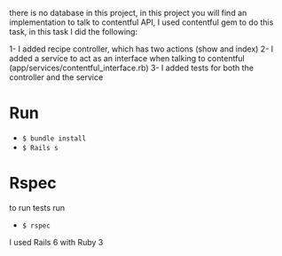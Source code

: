 there is no database in this project, in this project you will find an implementation to talk to contentful API, I used contentful gem to do this task, in this task I did the following:

1- I added recipe controller, which has two actions (show and index)
2- I added a service to act as an interface when talking to contentful (app/services/contentful_interface.rb)
3- I added tests for both the controller and the service

# Run
- `$ bundle install`
- `$ Rails s`

# Rspec
to run tests run 
- `$ rspec`

I used Rails 6 with Ruby 3
